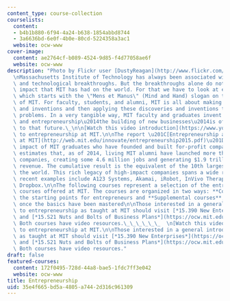 ```yaml
---
content_type: course-collection
courselists:
  content:
  - b4b1b880-6f94-4a24-b638-1854abbd8744
  - 3a6636bd-6e0f-4b0e-80cd-5224358a3ac1
  website: ocw-www
cover-image:
  content: ae2764cf-b089-4524-9d85-f4d77058ae6f
  website: ocw-www
description: "Photo by Flickr user [DustyReagan](http://www.flickr.com/photos/dustyreagan/).\n\
  \nMassachusetts Institute of Technology has always been associated with major scientific\
  \ and technological breakthroughs. But the breakthroughs alone do not explain the\
  \ impact that MIT has had on the world. For that we have to look at entrepreneurship,\
  \ which starts with the \"Mens et Manus\" (Mind and Hand) slogan on the Great Seal\
  \ of MIT. For faculty, students, and alumni, MIT is all about making discoveries\
  \ and inventions and then applying these discoveries and inventions to solve real\
  \ problems. In a very tangible way, MIT faculty and graduates invent the future,\
  \ and entrepreneurship\u2014the building of new businesses\u2014is often the road\
  \ to that future.\_\n\n[Watch this video introduction](https://www.youtube.com/watch?v=WSkDqpBctfA)\
  \ to entrepreneurship at MIT.\n\nThe report \u201C[Entrepreneurship and Innovation\
  \ at MIT](http://web.mit.edu/innovate/entrepreneurship2015.pdf)\u201D examines the\
  \ impact of MIT graduates who have founded and built for-profit companies. The report\
  \ estimates that, as of 2014, living MIT alumni have launched more than 30,000 active\
  \ companies, creating some 4.6 million jobs and generating $1.9 trillion in annual\
  \ revenue. The cumulative result is the equivalent of the 10th largest economy in\
  \ the world. This rich legacy of high-impact companies spans a wide range of industries;\
  \ recent examples include A123 Systems, Akamai, iRobot, InVivo Therapeutics and\
  \ Dropbox.\n\nThe following courses represent a selection of the entrepreneurship-related\
  \ courses offered at MIT. The courses are organized in two ways: **Core courses**,\
  \ the starting points for entrepreneurs and **Supplemental courses**, important\
  \ once the basics have been mastered\n\nThose interested in a general introduction\
  \ to entrepreneurship as taught at MIT should visit [*15.390 New Enterprises*](https://ocw.mit.edu/courses/sloan-school-of-management/15-390-new-enterprises-spring-2013)\
  \ and [*15.S21 Nuts and Bolts of Business Plans*](https://ocw.mit.edu/courses/sloan-school-of-management/15-s21-nuts-and-bolts-of-business-plans-january-iap-2014).\
  \ Both courses have video resources.\_\_\_\_\_\_  \n[Watch this video introduction](https://www.youtube.com/watch?v=WSkDqpBctfA)\
  \ to entrepreneurship at MIT.\n\nThose interested in a general introduction to entrepreneurship\
  \ as taught at MIT should visit [*15.390 New Enterprises*](https://ocw.mit.edu/courses/sloan-school-of-management/15-390-new-enterprises-spring-2013)\
  \ and [*15.S21 Nuts and Bolts of Business Plans*](https://ocw.mit.edu/courses/sloan-school-of-management/15-s21-nuts-and-bolts-of-business-plans-january-iap-2014).\
  \ Both courses have video resources."
draft: false
featured-courses:
  content: 172f0495-728d-44a8-bae5-1fdc7ff3e042
  website: ocw-www
title: Entrepreneurship
uid: 35e4f665-bd5a-4805-a744-2d316c961309
---
```

